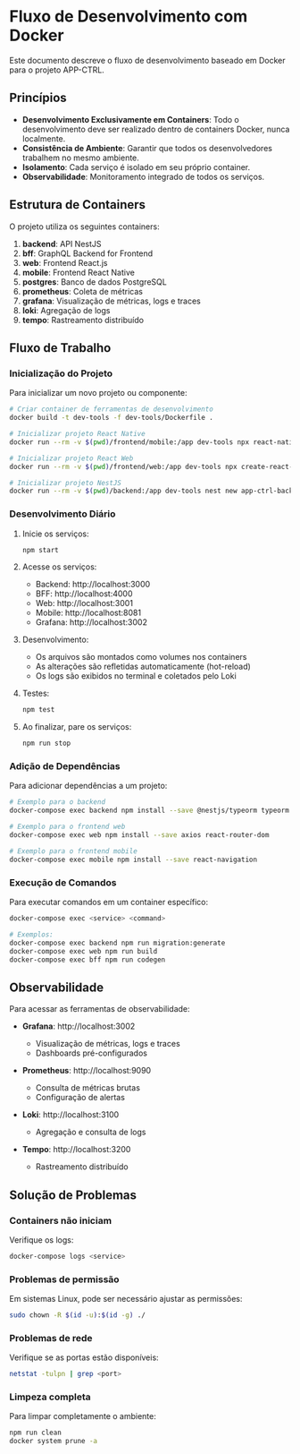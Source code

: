 # Fluxo de Desenvolvimento com Docker

Este documento descreve o fluxo de desenvolvimento baseado em Docker para o projeto APP-CTRL.

## Princípios

- **Desenvolvimento Exclusivamente em Containers**: Todo o desenvolvimento deve ser realizado dentro de containers Docker, nunca localmente.
- **Consistência de Ambiente**: Garantir que todos os desenvolvedores trabalhem no mesmo ambiente.
- **Isolamento**: Cada serviço é isolado em seu próprio container.
- **Observabilidade**: Monitoramento integrado de todos os serviços.

## Estrutura de Containers

O projeto utiliza os seguintes containers:

1. **backend**: API NestJS
2. **bff**: GraphQL Backend for Frontend
3. **web**: Frontend React.js
4. **mobile**: Frontend React Native
5. **postgres**: Banco de dados PostgreSQL
6. **prometheus**: Coleta de métricas
7. **grafana**: Visualização de métricas, logs e traces
8. **loki**: Agregação de logs
9. **tempo**: Rastreamento distribuído

## Fluxo de Trabalho

### Inicialização do Projeto

Para inicializar um novo projeto ou componente:

```bash
# Criar container de ferramentas de desenvolvimento
docker build -t dev-tools -f dev-tools/Dockerfile .

# Inicializar projeto React Native
docker run --rm -v $(pwd)/frontend/mobile:/app dev-tools npx react-native init AppCtrlMobile --template react-native-template-typescript

# Inicializar projeto React Web
docker run --rm -v $(pwd)/frontend/web:/app dev-tools npx create-react-app app-ctrl-web --template typescript

# Inicializar projeto NestJS
docker run --rm -v $(pwd)/backend:/app dev-tools nest new app-ctrl-backend
```

### Desenvolvimento Diário

1. Inicie os serviços:
   ```bash
   npm start
   ```

2. Acesse os serviços:
   - Backend: http://localhost:3000
   - BFF: http://localhost:4000
   - Web: http://localhost:3001
   - Mobile: http://localhost:8081
   - Grafana: http://localhost:3002

3. Desenvolvimento:
   - Os arquivos são montados como volumes nos containers
   - As alterações são refletidas automaticamente (hot-reload)
   - Os logs são exibidos no terminal e coletados pelo Loki

4. Testes:
   ```bash
   npm test
   ```

5. Ao finalizar, pare os serviços:
   ```bash
   npm run stop
   ```

### Adição de Dependências

Para adicionar dependências a um projeto:

```bash
# Exemplo para o backend
docker-compose exec backend npm install --save @nestjs/typeorm typeorm pg

# Exemplo para o frontend web
docker-compose exec web npm install --save axios react-router-dom

# Exemplo para o frontend mobile
docker-compose exec mobile npm install --save react-navigation
```

### Execução de Comandos

Para executar comandos em um container específico:

```bash
docker-compose exec <service> <command>

# Exemplos:
docker-compose exec backend npm run migration:generate
docker-compose exec web npm run build
docker-compose exec bff npm run codegen
```

## Observabilidade

Para acessar as ferramentas de observabilidade:

- **Grafana**: http://localhost:3002
  - Visualização de métricas, logs e traces
  - Dashboards pré-configurados

- **Prometheus**: http://localhost:9090
  - Consulta de métricas brutas
  - Configuração de alertas

- **Loki**: http://localhost:3100
  - Agregação e consulta de logs

- **Tempo**: http://localhost:3200
  - Rastreamento distribuído

## Solução de Problemas

### Containers não iniciam

Verifique os logs:
```bash
docker-compose logs <service>
```

### Problemas de permissão

Em sistemas Linux, pode ser necessário ajustar as permissões:
```bash
sudo chown -R $(id -u):$(id -g) ./
```

### Problemas de rede

Verifique se as portas estão disponíveis:
```bash
netstat -tulpn | grep <port>
```

### Limpeza completa

Para limpar completamente o ambiente:
```bash
npm run clean
docker system prune -a
```